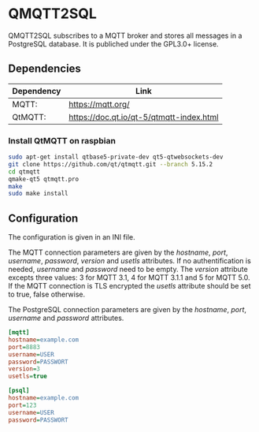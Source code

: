 # QMQTT2SQL
QMQTT2SQL subscribes to a MQTT broker and stores all messages in a PostgreSQL database.
It is publiched under the GPL3.0+ license.

## Dependencies
| Dependency  | Link                                                             |
| ----------- | ---------------------------------------------------------------- |
| MQTT:       | https://mqtt.org/                                                |
| QtMQTT:     | https://doc.qt.io/qt-5/qtmqtt-index.html                         |

### Install QtMQTT on raspbian

```Bash
sudo apt-get install qtbase5-private-dev qt5-qtwebsockets-dev
git clone https://github.com/qt/qtmqtt.git --branch 5.15.2
cd qtmqtt
qmake-qt5 qtmqtt.pro
make
sudo make install
```

## Configuration
The configuration is given in an INI file.

The MQTT connection parameters are given by the _hostname_, _port_, _username_, _password_, _version_ and _usetls_ attributes.
If no authentification is needed, _username_ and _password_ need to be empty.
The _version_ attribute excepts three values: 3 for MQTT 3.1, 4 for MQTT 3.1.1 and 5 for MQTT 5.0.
If the MQTT connection is TLS encrypted the _usetls_ attribute should be set to true, false otherwise.

The PostgreSQL connection parameters are given by the _hostname_, _port_, _username_ and _password_ attributes.


```INI
[mqtt]
hostname=example.com
port=8883
username=USER
password=PASSWORT
version=3
usetls=true

[psql]
hostname=example.com
port=123
username=USER
password=PASSWORT
```



